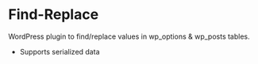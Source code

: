Find-Replace
============

WordPress plugin to find/replace values in wp_options &amp; wp_posts tables.

* Supports serialized data
